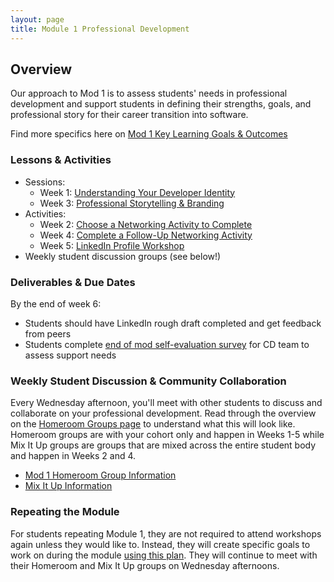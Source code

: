 ```yaml
---
layout: page
title: Module 1 Professional Development
---
```


## Overview
Our approach to Mod 1 is to assess students' needs in professional development and support students in defining their strengths, goals, and professional story for their career transition into software.

Find more specifics here on [Mod 1 Key Learning Goals & Outcomes](/module_one/mod1_learning_goals)

### Lessons & Activities
* Sessions:
    * Week 1: [Understanding Your Developer Identity](/module_one/week_1_understanding_your_strengths)
    * Week 3: [Professional Storytelling & Branding](/module_one/week_3_professional_storytelling_branding)
* Activities:
    * Week 2: [Choose a Networking Activity to Complete](/module_one/week_2_networking_activity)
    * Week 4: [Complete a Follow-Up Networking Activity](/module_one/week_4_networking_activity)
    * Week 5: [LinkedIn Profile Workshop](/module_one/week_5_storytelling_linkedin_workshop)
* Weekly student discussion groups (see below!)

### Deliverables & Due Dates
By the end of week 6:

* Students should have LinkedIn rough draft completed and get feedback from peers
* Students complete [end of mod self-evaluation survey](https://airtable.com/shrogjoSu2mYqqlmR) for CD team to assess support needs

### Weekly Student Discussion & Community Collaboration
Every Wednesday afternoon, you'll meet with other students to discuss and collaborate on your professional development. Read through the overview on the [Homeroom Groups page](/student_discussion_groups/index) to understand what this will look like. Homeroom groups are with your cohort only and happen in Weeks 1-5 while Mix It Up groups are groups that are mixed across the entire student body and happen in Weeks 2 and 4.

* [Mod 1 Homeroom Group Information](/student_discussion_groups/mod1_homeroom_discussion_prompts)
* [Mix It Up Information](/mixed_groups)

### Repeating the Module
For students repeating Module 1, they are not required to attend workshops again unless they would like to. Instead, they will create specific goals to work on during the module [using this plan](/module_one/m1_PD_repeat_plan). They will continue to meet with their Homeroom and Mix It Up groups on Wednesday afternoons. 
